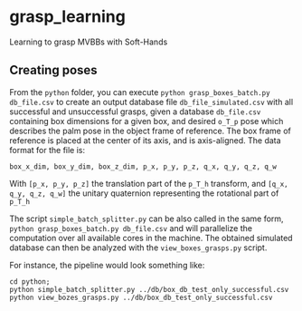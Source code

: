 # grasp_learning
Learning to grasp MVBBs with Soft-Hands

## Creating poses
From the `python` folder, you can execute `python grasp_boxes_batch.py db_file.csv` to create an output database file `db_file_simulated.csv` with all successful and unsuccessful grasps, given a database `db_file.csv` containing box dimensions for a given box, and desired `o_T_p` pose which describes the palm pose in the object frame of reference. The box frame of reference is placed at the center of its axis, and is axis-aligned.
The data format for the file is:
```
box_x_dim, box_y_dim, box_z_dim, p_x, p_y, p_z, q_x, q_y, q_z, q_w
```
With `[p_x, p_y, p_z]` the translation part of the `p_T_h` transform, and `[q_x, q_y, q_z, q_w]` the unitary quaternion representing the rotational part of `p_T_h`

The script `simple_batch_splitter.py` can be also called in the same form, `python grasp_boxes_batch.py db_file.csv` and will parallelize the computation over all available cores in the machine.
The obtained simulated database can then be analyzed with the `view_boxes_grasps.py` script.

For instance, the pipeline would look something like:
```
cd python;
python simple_batch_splitter.py ../db/box_db_test_only_successful.csv
python view_bozes_grasps.py ../db/box_db_test_only_successful.csv
```